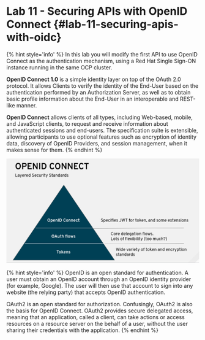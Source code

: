 # Lab 11 - Securing APIs with OpenID Connect {#lab-11-securing-apis-with-oidc}

{% hint style='info' %}
In this lab you will modify the first API to use OpenID Connect as the authentication mechanism, using a Red Hat Single Sign-ON instance running in the same OCP cluster.

**OpenID Connect 1.0** is a simple identity layer on top of the OAuth 2.0 protocol. It allows Clients to verify the identity of the End-User based on the authentication performed by an Authorization Server, as well as to obtain basic profile information about the End-User in an interoperable and REST-like manner.

**OpenID Connect** allows clients of all types, including Web-based, mobile, and JavaScript clients, to request and receive information about authenticated sessions and end-users. The specification suite is extensible, allowing participants to use optional features such as encryption of identity data, discovery of OpenID Providers, and session management, when it makes sense for them.
{% endhint %}

![](assets/Selection_487.png)

{% hint style='info' %}
OpenID is an open standard for authentication. A user must obtain an OpenID account through an OpenID identity provider (for example, Google). The user will then use that account to sign into any website (the relying party) that accepts OpenID authentication.

OAuth2 is an open standard for authorization. Confusingly, OAuth2 is also the basis for OpenID Connect. OAuth2 provides secure delegated access, meaning that an application, called a client, can take actions or access resources on a resource server on the behalf of a user, without the user sharing their credentials with the application.
{% endhint %}